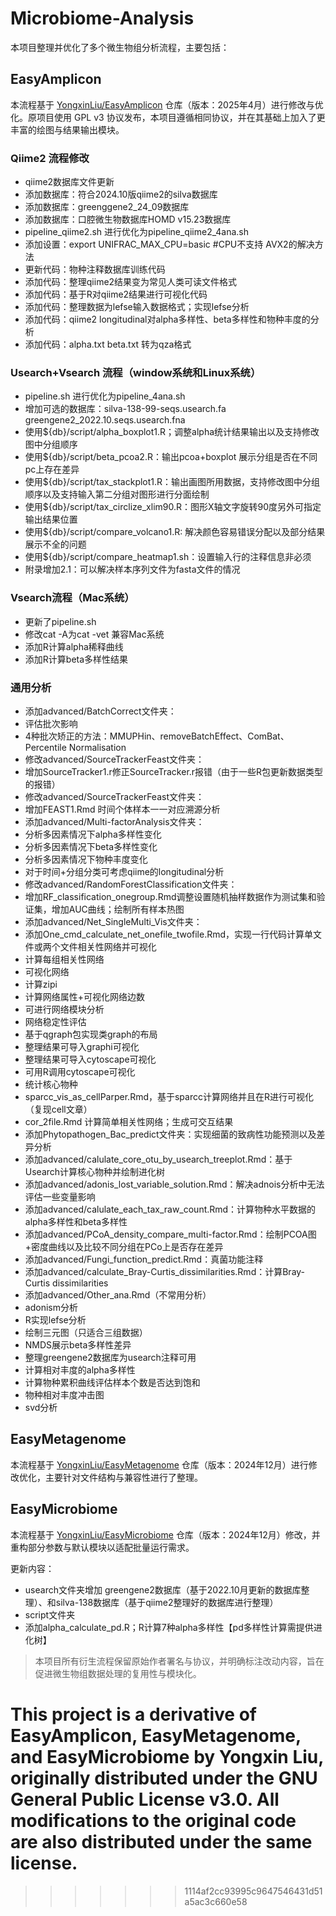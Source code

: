 # Microbiome-Analysis

本项目整理并优化了多个微生物组分析流程，主要包括：

## EasyAmplicon

本流程基于 [YongxinLiu/EasyAmplicon](https://github.com/YongxinLiu/EasyAmplicon) 仓库（版本：2025年4月）进行修改与优化。原项目使用 GPL v3 协议发布，本项目遵循相同协议，并在其基础上加入了更丰富的绘图与结果输出模块。

### Qiime2 流程修改
- qiime2数据库文件更新
 - 添加数据库：符合2024.10版qiime2的silva数据库
 - 添加数据库：greenggene2_24_09数据库
 - 添加数据库：口腔微生物数据库HOMD v15.23数据库
- pipeline_qiime2.sh 进行优化为pipeline_qiime2_4ana.sh
 - 添加设置：export UNIFRAC_MAX_CPU=basic  #CPU不支持 AVX2的解决方法
 - 更新代码：物种注释数据库训练代码
 - 添加代码：整理qiime2结果变为常见人类可读文件格式
 - 添加代码：基于R对qiime2结果进行可视化代码
 - 添加代码：整理数据为lefse输入数据格式；实现lefse分析
 - 添加代码：qiime2 longitudinal对alpha多样性、beta多样性和物种丰度的分析
 - 添加代码：alpha.txt beta.txt 转为qza格式

### Usearch+Vsearch 流程（window系统和Linux系统）
- pipeline.sh 进行优化为pipeline_4ana.sh
 - 增加可选的数据库：silva-138-99-seqs.usearch.fa greengene2_2022.10.seqs.usearch.fna
 - 使用${db}/script/alpha_boxplot1.R；调整alpha统计结果输出以及支持修改图中分组顺序
 - 使用${db}/script/beta_pcoa2.R：输出pcoa+boxplot 展示分组是否在不同pc上存在差异
 - 使用${db}/script/tax_stackplot1.R：输出画图所用数据，支持修改图中分组顺序以及支持输入第二分组对图形进行分面绘制
 - 使用${db}/script/tax_circlize_xlim90.R：图形X轴文字旋转90度另外可指定输出结果位置
 - 使用${db}/script/compare_volcano1.R: 解决颜色容易错误分配以及部分结果展示不全的问题
 - 使用${db}/script/compare_heatmap1.sh：设置输入行的注释信息非必须
 - 附录增加2.1：可以解决样本序列文件为fasta文件的情况

### Vsearch流程（Mac系统）
- 更新了pipeline.sh
 - 修改cat -A为cat -vet 兼容Mac系统
 - 添加R计算alpha稀释曲线
 - 添加R计算beta多样性结果

### 通用分析
- 添加advanced/BatchCorrect文件夹：
 - 评估批次影响
 - 4种批次矫正的方法：MMUPHin、removeBatchEffect、ComBat、Percentile Normalisation
- 修改advanced/SourceTrackerFeast文件夹：
 - 增加SourceTracker1.r修正SourceTracker.r报错（由于一些R包更新数据类型的报错）
- 修改advanced/SourceTrackerFeast文件夹：
 - 增加FEAST1.Rmd 时间个体样本一一对应溯源分析
- 添加advanced/Multi-factorAnalysis文件夹：
 - 分析多因素情况下alpha多样性变化
 - 分析多因素情况下beta多样性变化
 - 分析多因素情况下物种丰度变化
 - 对于时间+分组分类可考虑qiime的longitudinal分析
- 修改advanced/RandomForestClassification文件夹：
 - 增加RF_classification_onegroup.Rmd调整设置随机抽样数据作为测试集和验证集，增加AUC曲线；绘制所有样本热图
- 添加advanced/Net_SingleMulti_Vis文件夹：
 - 添加One_cmd_calculate_net_onefile_twofile.Rmd，实现一行代码计算单文件或两个文件相关性网络并可视化
  - 计算每组相关性网络
  - 可视化网络
  - 计算zipi
  - 计算网络属性+可视化网络边数
  - 可进行网络模块分析
  - 网络稳定性评估
  - 基于qgraph包实现类graph的布局
  - 整理结果可导入graphi可视化
  - 整理结果可导入cytoscape可视化
  - 可用R调用cytoscape可视化
  - 统计核心物种
 - sparcc_vis_as_cellParper.Rmd，基于sparcc计算网络并且在R进行可视化（复现cell文章）
 - cor_2file.Rmd 计算简单相关性网络；生成可交互结果
- 添加Phytopathogen_Bac_predict文件夹：实现细菌的致病性功能预测以及差异分析
- 添加advanced/calulate_core_otu_by_usearch_treeplot.Rmd：基于Usearch计算核心物种并绘制进化树
- 添加advanced/adonis_lost_variable_solution.Rmd：解决adnois分析中无法评估一些变量影响
- 添加advanced/calulate_each_tax_raw_count.Rmd：计算物种水平数据的alpha多样性和beta多样性
- 添加advanced/PCoA_density_compare_multi-factor.Rmd：绘制PCOA图+密度曲线以及比较不同分组在PCo上是否存在差异
- 添加advanced/Fungi_function_predict.Rmd：真菌功能注释
- 添加advanced/calculate_Bray-Curtis_dissimilarities.Rmd：计算Bray-Curtis dissimilarities
- 添加advanced/Other_ana.Rmd（不常用分析）
 - adonism分析
 - R实现lefse分析
 - 绘制三元图（只适合三组数据）
 - NMDS展示beta多样性差异
 - 整理greengene2数据库为usearch注释可用
 - 计算相对丰度的alpha多样性
 - 计算物种累积曲线评估样本个数是否达到饱和
 - 物种相对丰度冲击图
 - svd分析
## EasyMetagenome

本流程基于 [YongxinLiu/EasyMetagenome](https://github.com/YongxinLiu/EasyMetagenome) 仓库（版本：2024年12月）进行修改优化，主要针对文件结构与兼容性进行了整理。

## EasyMicrobiome

本流程基于 [YongxinLiu/EasyMicrobiome](https://github.com/YongxinLiu/EasyMicrobiome) 仓库（版本：2024年12月）修改，并重构部分参数与默认模块以适配批量运行需求。

更新内容：
- usearch文件夹增加 greengene2数据库（基于2022.10月更新的数据库整理）、和silva-138数据库（基于qiime2整理好的数据库进行整理）
- script文件夹
 - 添加alpha_calculate_pd.R；R计算7种alpha多样性【pd多样性计算需提供进化树】

> 本项目所有衍生流程保留原始作者署名与协议，并明确标注改动内容，旨在促进微生物组数据处理的复用性与模块化。

This project is a derivative of EasyAmplicon, EasyMetagenome, and EasyMicrobiome by Yongxin Liu, originally distributed under the GNU General Public License v3.0.
All modifications to the original code are also distributed under the same license.
=======
>>>>>>> 1114af2cc93995c9647546431d51a5ac3c660e58
